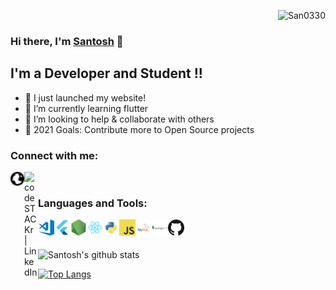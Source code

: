 <p align="right"> <img src="https://komarev.com/ghpvc/?username=San0330&label=Views&color=blue&style=plastic" alt="San0330" /> </p>

### Hi there, I'm [Santosh][website] 👋

## I'm a Developer and Student !!

- 🔭 I just launched my website!
- 🌱 I’m currently learning flutter
- 👯 I’m looking to help & collaborate with others
- 🥅 2021 Goals: Contribute more to Open Source projects

### Connect with me:

[<img align="left" alt="San's website" width="22px" src="https://raw.githubusercontent.com/iconic/open-iconic/master/svg/globe.svg" />][website]
[<img align="left" alt="codeSTACKr | LinkedIn" width="22px" src="https://cdn.jsdelivr.net/npm/simple-icons@v3/icons/linkedin.svg" />][linkedin]
<br />

### Languages and Tools:

<img align="left" alt="Visual Studio Code" width="26px" src="https://raw.githubusercontent.com/github/explore/80688e429a7d4ef2fca1e82350fe8e3517d3494d/topics/visual-studio-code/visual-studio-code.png" />

<img align="left" alt="Visual Studio Code" width="26px" src="https://raw.githubusercontent.com/github/explore/80688e429a7d4ef2fca1e82350fe8e3517d3494d/topics/flutter/flutter.png" />

<img align="left" alt="Node.js" width="26px" src="https://raw.githubusercontent.com/github/explore/80688e429a7d4ef2fca1e82350fe8e3517d3494d/topics/nodejs/nodejs.png" />

<img align="left" alt="React" width="26px" src="https://raw.githubusercontent.com/github/explore/80688e429a7d4ef2fca1e82350fe8e3517d3494d/topics/react/react.png" />

<img align="left" alt="Python" width="26px" src="https://raw.githubusercontent.com/github/explore/80688e429a7d4ef2fca1e82350fe8e3517d3494d/topics/python/python.png">

<img align="left" alt="JavaScript" width="26px" src="https://raw.githubusercontent.com/github/explore/80688e429a7d4ef2fca1e82350fe8e3517d3494d/topics/javascript/javascript.png" />

<img align="left" alt="MySQL" width="26px" src="https://raw.githubusercontent.com/github/explore/80688e429a7d4ef2fca1e82350fe8e3517d3494d/topics/mysql/mysql.png" />

<img align="left" alt="MongoDB" width="26px" src="https://raw.githubusercontent.com/github/explore/80688e429a7d4ef2fca1e82350fe8e3517d3494d/topics/mongodb/mongodb.png" />

<img align="left" alt="GitHub" width="26px" src="https://raw.githubusercontent.com/github/explore/78df643247d429f6cc873026c0622819ad797942/topics/github/github.png" />

<br />
<br />

![Santosh's github stats](https://github-readme-stats.vercel.app/api?username=San0330&show_icons=true&theme=radical&count_private=true)

[![Top Langs](https://github-readme-stats.vercel.app/api/top-langs/?username=San0330&layout=compact&theme=radical&count_private=true&exclude_repo=Project_college_1.0,PHP-backups,Android_training_class,Java)](https://github.com/San0330/)

[website]: https://san0330.github.io/portfolio/
[linkedin]: https://www.linkedin.com/in/santosh-neupane-216a83169/
